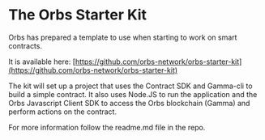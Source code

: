 # The Orbs Starter Kit

Orbs has prepared a template to use when starting to work on smart contracts.

It is available here: [https://github.com/orbs-network/orbs-starter-kit](https://github.com/orbs-network/orbs-starter-kit)

The kit will set up a project that uses the Contract SDK and Gamma-cli to build a simple contract. It also uses Node.JS to run the application and the Orbs Javascript Client SDK to access the Orbs blockchain \(Gamma\) and perform actions on the contract.

For more information follow the readme.md file in the repo.

